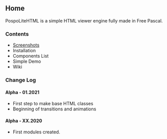## Home

PospoLiteHTML is a simple HTML viewer engine fully made in Free Pascal.

### Contents

- [Screenshots](screenshots)
- Installation
- Components List
- Simple Demo
- Wiki

### Change Log

#### Alpha - 01.2021

- First step to make base HTML classes
- Beginning of transitions and animations 

#### Alpha - XX.2020

- First modules created.
